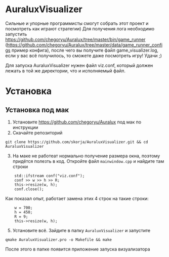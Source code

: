 # AuraluxVisualizer
Сильные и упорные программисты смогут собрать этот проект и посмотреть как играют стратегии) Для получения лога необходимо запустить https://github.com/chegoryu/Auralux/tree/master/bin/game_runner (https://github.com/chegoryu/Auralux/tree/master/data/game_runner_configs пример конфига), после чего вы получите файл game_visualizer.log, если у вас всё получилось, то сможете даже посмотреть игру! Удачи ;)

Для запуска AuraluxVisualizer нужен файл viz.conf, который должен лежать в той же директории, что и исполняемый файл.

# Установка
## Установка под мак

1) Установите https://github.com/chegoryu/Auralux под мак по инструкции
2) Скачайте репозиторий
```
git clone https://github.com/skorja/AuraluxVisualizer.git && cd AuraluxVisualizer
```
3) На маке не работеат нормально получение размера окна, поэтому придётся полезть в код.
Откройте файл ```mainwindow.cpp``` и найдите там строки
```
    std::ifstream conf("viz.conf");
    conf >> w >> h >> R;
    this->resize(w, h);
    conf.close();
```
Как показал опыт, работает замена этих 4 строк на такие строки:
```
    w = 700;
    h = 450;
    R = 9;
    this->resize(w, h);
```
5) Установите всё. Зайдите в папку ```AuraluxVisualizer``` и запустите
```
qmake AuraluxVisualizer.pro -o Makefile && make
```
После этого в папке появится приложение запуска визуализатора
